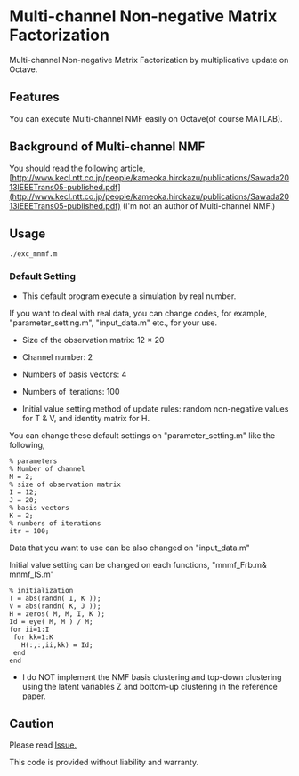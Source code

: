 # Multi-channel Non-negative Matrix Factorization

Multi-channel Non-negative Matrix Factorization by multiplicative update on Octave.

## Features

You can execute Multi-channel NMF easily on Octave(of course MATLAB).

## Background of Multi-channel NMF

You should read the following article,
[http://www.kecl.ntt.co.jp/people/kameoka.hirokazu/publications/Sawada2013IEEETrans05-published.pdf](http://www.kecl.ntt.co.jp/people/kameoka.hirokazu/publications/Sawada2013IEEETrans05-published.pdf)
(I'm not an author of Multi-channel NMF.)

## Usage
`./exc_mnmf.m`

 ### Default Setting
  
 * This default program execute a simulation by real number. 
 
 If you want to deal with real data, you can change 
 codes, for example, "parameter_setting.m", "input_data.m" etc., for your use.
 
  * Size of the observation matrix: 12 × 20
  
  * Channel number: 2
  
  * Numbers of basis vectors: 4
 
 * Numbers of iterations: 100
 
 * Initial value setting method of update rules: random non-negative values for T & V, and identity matrix for H.
 
 You can change these default settings on "parameter_setting.m" like the following,

 

 ```
% parameters
% Number of channel
M = 2;
% size of observation matrix
I = 12;
J = 20;
% basis vectors
K = 2; 
% numbers of iterations
itr = 100;
 ```
 
 Data that you want to use can be also changed on "input_data.m"
 
 Initial value setting can be changed on each functions, "mnmf_Frb.m& mnmf_IS.m"
 
 ```
 % initialization
T = abs(randn( I, K ));
V = abs(randn( K, J ));
H = zeros( M, M, I, K );
Id = eye( M, M ) / M;
for ii=1:I
  for kk=1:K
    H(:,:,ii,kk) = Id;
  end
end
 ```

* I do NOT implement the NMF basis clustering and top-down clustering using the latent variables Z and bottom-up clustering in the reference paper.

 ## Caution

 Please read [Issue.](https://github.com/localmin/Multi-channel-NMF/issues)


 This code is provided without liability and warranty.
